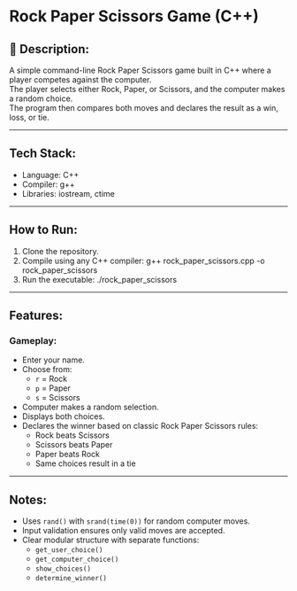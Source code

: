 
#  Rock Paper Scissors Game (C++)

## 📑 Description:
A simple command-line Rock Paper Scissors game built in C++ where a player competes against the computer.  
The player selects either Rock, Paper, or Scissors, and the computer makes a random choice.  
The program then compares both moves and declares the result as a win, loss, or tie.

---

##  Tech Stack:
- Language: C++
- Compiler: g++
- Libraries: iostream, ctime

---

##  How to Run:
1. Clone the repository.
2. Compile using any C++ compiler:
   g++ rock_paper_scissors.cpp -o rock_paper_scissors
3. Run the executable:
   ./rock_paper_scissors

---

##  Features:

###  Gameplay:
- Enter your name.
- Choose from:
  - `r` = Rock  
  - `p` = Paper  
  - `s` = Scissors  
- Computer makes a random selection.
- Displays both choices.
- Declares the winner based on classic Rock Paper Scissors rules:
  - Rock beats Scissors
  - Scissors beats Paper
  - Paper beats Rock
  - Same choices result in a tie

---

##  Notes:
- Uses `rand()` with `srand(time(0))` for random computer moves.
- Input validation ensures only valid moves are accepted.
- Clear modular structure with separate functions:
  - `get_user_choice()`
  - `get_computer_choice()`
  - `show_choices()`
  - `determine_winner()`


